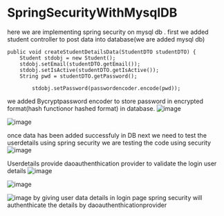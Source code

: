 # SpringSecurityWithMysqlDB


here we are implementing spring security on mysql db .
first we added student controller to post data into database(we are added mysql db)


	public void createStudentDetailsData(StudentDTO studentDTO) {
		Student stdobj = new Student();
		stdobj.setEmail(studentDTO.getEmail());
		stdobj.setIsActive(studentDTO.getIsActive());
		String pwd = studentDTO.getPassword();
    
    		stdobj.setPassword(passwordencoder.encode(pwd));
   we added Bycryptpassword encoder to store password in encrypted format(hash functionor hashed format) in database.
   ![image](https://user-images.githubusercontent.com/115841974/202605894-bb126db7-1521-4920-8b86-cedff04f1f4b.png)

![image](https://user-images.githubusercontent.com/115841974/202605975-28f07754-7f35-437b-be80-6a4bb5c8eaf1.png)

once data has been added successfuly in DB 
next we need to test the userdetails using spring security 
we are testing the code  using security 
![image](https://user-images.githubusercontent.com/115841974/202606301-90ec926e-cc00-4a23-bdb2-226f7f50808d.png)



Userdetails provide daoauthenthication provider to validate the login user details 
![image](https://user-images.githubusercontent.com/115841974/202607675-8d39a3ca-c88c-466b-b844-d4f002394aa5.png)

![image](https://user-images.githubusercontent.com/115841974/202607744-aeaffd3b-10e3-42b6-93e0-8a4e50080d1b.png)

![image](https://user-images.githubusercontent.com/115841974/202607790-e3b43598-4bec-4b5c-86be-6af6cb6728ef.png)
by giving user data details in login page spring security will authenthicate the details by daoauthenthicationprovider
